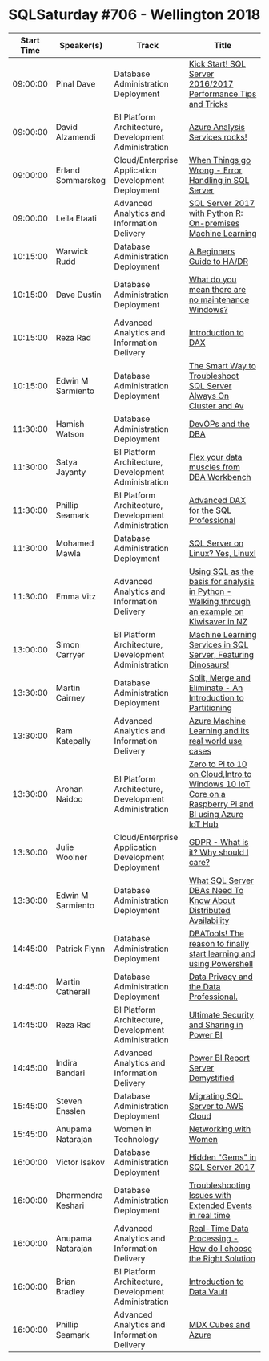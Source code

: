 # SQLSaturday #706 - Wellington 2018
Start Time|Speaker(s)|Track|Title
---|---|---|---
09:00:00|Pinal Dave|Database Administration  Deployment|[Kick Start! SQL Server 2016/2017 Performance Tips and Tricks](69944.md)
09:00:00|David Alzamendi|BI Platform Architecture, Development  Administration|[Azure Analysis Services rocks!](69986.md)
09:00:00|Erland Sommarskog|Cloud/Enterprise Application Development  Deployment|[When Things go Wrong - Error Handling in SQL Server](71183.md)
09:00:00|Leila Etaati|Advanced Analytics and Information Delivery|[SQL Server 2017 with Python  R: On-premises Machine Learning](71979.md)
10:15:00|Warwick Rudd|Database Administration  Deployment|[A Beginners Guide to HA/DR](70414.md)
10:15:00|Dave Dustin|Database Administration  Deployment|[What do you mean there are no maintenance Windows?](71621.md)
10:15:00|Reza Rad|Advanced Analytics and Information Delivery|[Introduction to DAX](71977.md)
10:15:00|Edwin M Sarmiento|Database Administration  Deployment|[The Smart Way to Troubleshoot SQL Server Always On Cluster and Av](74446.md)
11:30:00|Hamish Watson|Database Administration  Deployment|[DevOPs and the DBA](69975.md)
11:30:00|Satya Jayanty|BI Platform Architecture, Development  Administration|[Flex your data muscles from DBA Workbench](70137.md)
11:30:00|Phillip Seamark|BI Platform Architecture, Development  Administration|[Advanced DAX for the SQL Professional](70333.md)
11:30:00|Mohamed Mawla|Database Administration  Deployment|[SQL Server on Linux? Yes, Linux!](71015.md)
11:30:00|Emma Vitz|Advanced Analytics and Information Delivery|[Using SQL as the basis for analysis in Python - Walking through an example on Kiwisaver in NZ](71914.md)
13:00:00|Simon Carryer|BI Platform Architecture, Development  Administration|[Machine Learning Services in SQL Server, Featuring Dinosaurs!](70780.md)
13:30:00|Martin Cairney|Database Administration  Deployment|[Split, Merge and Eliminate - An Introduction to Partitioning](70086.md)
13:30:00|Ram Katepally|Advanced Analytics and Information Delivery|[Azure Machine Learning and its real world use cases](70092.md)
13:30:00|Arohan Naidoo|BI Platform Architecture, Development  Administration|[Zero to Pi to 10 on Cloud,Intro to Windows 10 IoT Core on a Raspberry Pi and BI using Azure IoT Hub](71563.md)
13:30:00|Julie Woolner|Cloud/Enterprise Application Development  Deployment|[GDPR - What is it? Why should I care?](71634.md)
13:30:00|Edwin M Sarmiento|Database Administration  Deployment|[What SQL Server DBAs Need To Know About Distributed Availability](73966.md)
14:45:00|Patrick Flynn|Database Administration  Deployment|[DBATools! The reason to finally start learning and using Powershell](70473.md)
14:45:00|Martin Catherall|Database Administration  Deployment|[Data Privacy and the Data Professional.](71695.md)
14:45:00|Reza Rad|BI Platform Architecture, Development  Administration|[Ultimate Security and Sharing in Power BI](71975.md)
14:45:00|Indira Bandari|Advanced Analytics and Information Delivery|[Power BI Report Server Demystified](72013.md)
15:45:00|Steven Ensslen|Database Administration  Deployment|[Migrating SQL Server to AWS Cloud](71992.md)
15:45:00|Anupama Natarajan|Women in Technology|[Networking with Women](74272.md)
16:00:00|Victor Isakov|Database Administration  Deployment|[Hidden "Gems" in SQL Server 2017](69958.md)
16:00:00|Dharmendra Keshari|Database Administration  Deployment|[Troubleshooting Issues with Extended Events in real time](70384.md)
16:00:00|Anupama Natarajan|Advanced Analytics and Information Delivery|[Real-Time Data Processing - How do I choose the Right Solution](71967.md)
16:00:00|Brian Bradley|BI Platform Architecture, Development  Administration|[Introduction to Data Vault](74291.md)
16:00:00|Phillip Seamark|Advanced Analytics and Information Delivery|[MDX Cubes and Azure](74445.md)
